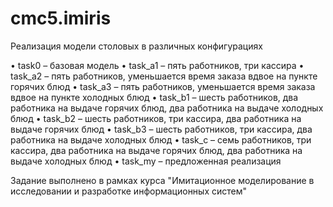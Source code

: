 # cmc5.imiris

Реализация модели столовых в различных конфигурациях

•	task0 – базовая модель
•	task_a1 – пять работников, три кассира
•	task_a2 – пять работников, уменьшается время заказа вдвое на пункте горячих блюд
•	task_a3 – пять работников, уменьшается время заказа вдвое на пункте холодных блюд
•	task_b1 – шесть работников, два работника на выдаче горячих блюд, два работника на выдаче холодных блюд
•	task_b2 – шесть работников, три кассира, два работника на выдаче горячих блюд
•	task_b3 – шесть работников, три кассира, два работника на выдаче холодных блюд
•	task_с – семь работников, три кассира, два работника на выдаче горячих блюд, два работника на выдаче холодных блюд
•	task_my – предложенная реализация

Задание выполнено в рамках курса "Имитационное моделирование в исследовании и разработке информационных систем"

